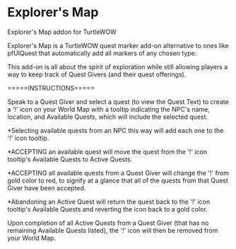# Explorer's Map
Explorer's Map addon for TurtleWOW


Explorer's Map is a TurtleWOW quest marker add-on alternative to ones like pfUIQuest that automatically add all markers of any chosen type.

This add-on is all about the spirit of exploration while still allowing players a way to keep track of Quest Givers (and their quest offerings).

=====INSTRUCTIONS=====

Speak to a Quest Giver and select a quest (to view the Quest Text) to create a '!' icon on your World Map with a tooltip indicating the NPC's name, location, and Available Quests, which will include the selected quest.

*Selecting available quests from an NPC this way will add each one to the '!' icon tooltip.

*ACCEPTING an available quest will move the quest from the '!' icon tooltip's Available Quests to Active Quests.

*ACCEPTING all available quests from a Quest Giver will change the '!' from gold color to red, to signify at a glance that all of the quests from that Quest Giver have been accepted.

*Abandoning an Active Quest will return the quest back to the '!' icon tooltip's Available Quests and reverting the icon back to a gold color.


Upon completion of all Active Quests from a Quest Giver (that has no remaining Available Quests listed), the '!' icon will then be removed from your World Map.
